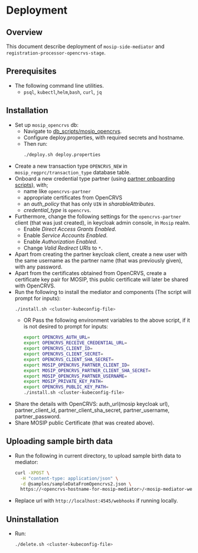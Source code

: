 # Deployment

## Overview
This document describe deployment of `mosip-side-mediator` and `registration-processor-opencrvs-stage`.

## Prerequisites
- The following command line utilities.
  - `psql`, `kubectl`,`helm`,`bash`, `curl`, `jq`

## Installation
- Set up `mosip_opencrvs` db:
  - Navigate to [db_scripts/mosip_opencrvs](../db_scripts/mosip_opencrvs).
  - Configure deploy.properties, with required secrets and hostname.
  - Then run:
    ```sh
    ./deploy.sh deploy.properties
    ```
- Create a new transaction type `OPENCRVS_NEW` in `mosip_regprc/transaction_type` database table.
- Onboard a new credential type partner (using [partner onboarding scripts](https://github.com/mosip/mosip-onboarding/tree/master)), with;
  - name like `opencrvs-partner`
  - appropriate certificates from OpenCRVS
  - an _auth_policy_ that has only `UIN` in _sharableAttributes_.
  - _credential_type_ is `opencrvs`.
- Furthermore, change the following settings for the `opencrvs-partner` client (that was just created), in keycloak admin console, in `Mosip` realm.
  - Enable _Direct Access Grants Enabled_.
  - Enable _Service Accounts Enabled_.
  - Enable _Authorization Enabled_.
  - Change _Valid Redirect URIs_ to `*`.
- Apart from creating the partner keycloak client, create a new user with the same username as the partner name (that was previously given), with any password.
- Apart from the certificates obtained from OpenCRVS, create a certificate key pair for MOSIP, this public certificate will later be shared with OpenCRVS.
- Run the following to install the mediator and components (The script will prompt for inputs):
    ```sh
    ./install.sh <cluster-kubeconfig-file>
    ```
  - OR Pass the following environment variables to the above script, if it is not desired to prompt for inputs:
    ```sh
    export OPENCRVS_AUTH_URL=
    export OPENCRVS_RECEIVE_CREDENTIAL_URL=
    export OPENCRVS_CLIENT_ID=
    export OPENCRVS_CLIENT_SECRET=
    export OPENCRVS_CLIENT_SHA_SECRET=
    export MOSIP_OPENCRVS_PARTNER_CLIENT_ID=
    export MOSIP_OPENCRVS_PARTNER_CLIENT_SHA_SECRET=
    export MOSIP_OPENCRVS_PARTNER_USERNAME=
    export MOSIP_PRIVATE_KEY_PATH=
    export OPENCRVS_PUBLIC_KEY_PATH=
    ./install.sh <cluster-kubeconfig-file>
    ```
- Share the details with OpenCRVS: auth_url(mosip keycloak url), partner_client_id, partner_client_sha_secret, partner_username, partner_password.
- Share MOSIP public Certificate (that was created above).

## Uploading sample birth data
- Run the following in current directory, to upload sample birth data to mediator:
  ```sh
  curl -XPOST \
    -H "content-type: application/json" \
    -d @samples/sampleDataFromOpencrvs2.json \
    https://<opencrvs-hostname-for-mosip-mediator>/<mosip-mediator-webhooks-uri>
  ```
- Replace url with `http://localhost:4545/webhooks` if running locally.

## Uninstallation
- Run:
    ```sh
    ./delete.sh <cluster-kubeconfig-file>
    ```
